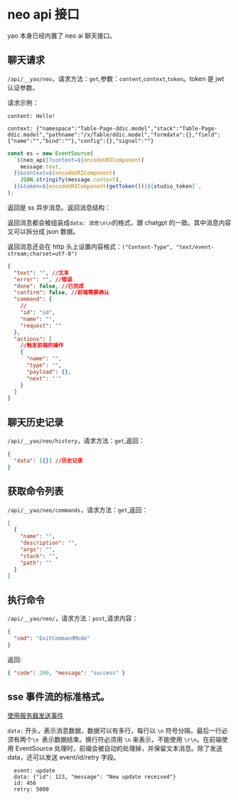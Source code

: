 # neo api 接口

yao 本身已经内置了 neo ai 聊天接口。

## 聊天请求

`/api/__yao/neo`，请求方法：`get`,参数：`content`,`context`,`token`。token 是 jwt 认证参数。

请求示例：

```text
content: Hello!

context: {"namespace":"Table-Page-ddic.model","stack":"Table-Page-ddic.model","pathname":"/x/Table/ddic.model","formdata":{},"field":{"name":"","bind":""},"config":{},"signal":""}
```

```js
const es = new EventSource(
  `${neo_api}?content=${encodeURIComponent(
    message.text,
  )}&context=${encodeURIComponent(
    JSON.stringify(message.context),
  )}&token=${encodeURIComponent(getToken())}${studio_token}`,
);
```

返回是 ss 异步消息。返回消息结构：

返回消息都会被组装成`data: 消息\n\n`的格式，跟 chatgpt 的一致。其中消息内容又可以拆分成 json 数据。

返回消息还会在 http 头上设置内容格式：`("Content-Type", "text/event-stream;charset=utf-8")`

```json
{
  "text": "", //文本
  "error": "", //错误
  "done": false, //已完成
  "confirm": false, //前端需要确认
  "command": {
    //
    "id": "id",
    "name": "",
    "request": ""
  },
  "actions": [
    //触发前端的操作
    {
      "name": "",
      "type": "",
      "payload": {},
      "next": "'"
    }
  ]
}
```

## 聊天历史记录

`/api/__yao/neo/history`，请求方法：`get`,返回：

```json
{
  "data": [{}] //历史记录
}
```

## 获取命令列表

`/api/__yao/neo/commands`，请求方法：`get`,返回：

```json
[
  {
    "name": "",
    "description": "",
    "args": "",
    "stack": "",
    "path": ""
  }
]
```

## 执行命令

`/api/__yao/neo/`，请求方法：`post`,请求内容：

```json
{
  "cmd": "ExitCommandMode"
}
```

返回:

```json
{ "code": 200, "message": "success" }
```

## sse 事件流的标准格式。

[使用服务器发送事件](https://developer.mozilla.org/zh-CN/docs/Web/API/Server-sent_events/Using_server-sent_events#%E4%BA%8B%E4%BB%B6%E6%B5%81%E6%A0%BC%E5%BC%8F)

`data:` 开头，表示消息数据，数据可以有多行，每行以 `\n` 符号分隔，最后一行必须有两个`\n `表示数据结束。换行符必须用 `\n` 来表示，不能使用 `\r\n`。在前端使用 EventSource 处理时，前缀会被自动的处理掉，并保留文本消息。除了发送 data，还可以发送 event/id/retry 字段。

```text
  event: update
  data: {"id": 123, "message": "New update received"}
  id: 456
  retry: 5000
```

